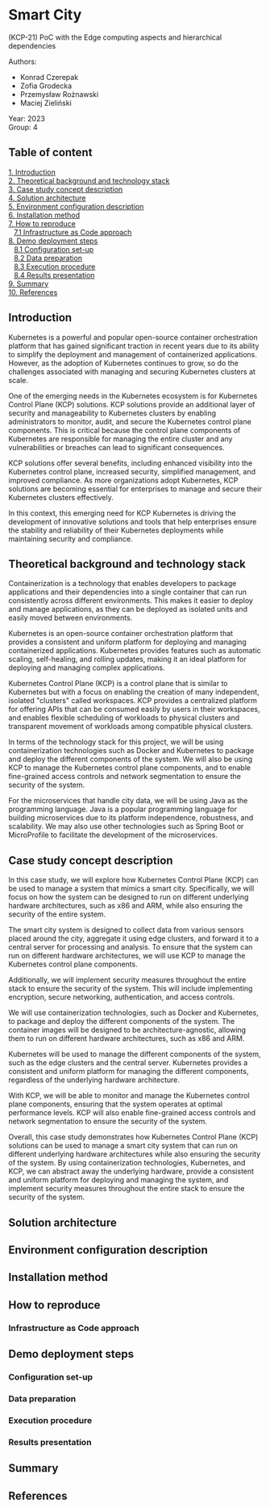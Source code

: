 # Smart City

(KCP-21) PoC with the Edge computing aspects and hierarchical dependencies

Authors: 

- Konrad Czerepak
- Zofia Grodecka
- Przemysław Rożnawski
- Maciej Zieliński

Year: 2023 \
Group: 4

## Table of content

[1. Introduction](#introduction) \
[2. Theoretical background and technology stack](#theoretical-background-and-technology-stack) \
[3. Case study concept description ](#case-study-concept-description) \
[4. Solution architecture](#solution-architecture) \
[5. Environment configuration description](#environment-configuration-description) \
[6. Installation method](#installation-method) \
[7. How to reproduce](#how-to-reproduce) \
&ensp; [7.1 Infrastructure as Code approach](#infrastructure-as-code-approach) \
[8. Demo deployment steps](#demo-deployment-steps) \
&ensp; [8.1 Configuration set-up](#configuration-set-up) \
&ensp; [8.2 Data preparation](#data-preparation) \
&ensp; [8.3 Execution procedure](#execution-procedure) \
&ensp; [8.4 Results presentation](#results-presentation) \
[9. Summary](#summary) \
[10. References](#references) 

<!-- toc -->

## Introduction

Kubernetes is a powerful and popular open-source container orchestration platform that has gained significant traction in recent years due to its ability to simplify the deployment and management of containerized applications. However, as the adoption of Kubernetes continues to grow, so do the challenges associated with managing and securing Kubernetes clusters at scale.

One of the emerging needs in the Kubernetes ecosystem is for Kubernetes Control Plane (KCP) solutions. KCP solutions provide an additional layer of security and manageability to Kubernetes clusters by enabling administrators to monitor, audit, and secure the Kubernetes control plane components. This is critical because the control plane components of Kubernetes are responsible for managing the entire cluster and any vulnerabilities or breaches can lead to significant consequences.

KCP solutions offer several benefits, including enhanced visibility into the Kubernetes control plane, increased security, simplified management, and improved compliance. As more organizations adopt Kubernetes, KCP solutions are becoming essential for enterprises to manage and secure their Kubernetes clusters effectively.

In this context, this emerging need for KCP Kubernetes is driving the development of innovative solutions and tools that help enterprises ensure the stability and reliability of their Kubernetes deployments while maintaining security and compliance.

## Theoretical background and technology stack

Containerization is a technology that enables developers to package applications and their dependencies into a single container that can run consistently across different environments. This makes it easier to deploy and manage applications, as they can be deployed as isolated units and easily moved between environments.

Kubernetes is an open-source container orchestration platform that provides a consistent and uniform platform for deploying and managing containerized applications. Kubernetes provides features such as automatic scaling, self-healing, and rolling updates, making it an ideal platform for deploying and managing complex applications.

Kubernetes Control Plane (KCP) is a control plane that is similar to Kubernetes but with a focus on enabling the creation of many independent, isolated "clusters" called workspaces. KCP provides a centralized platform for offering APIs that can be consumed easily by users in their workspaces, and enables flexible scheduling of workloads to physical clusters and transparent movement of workloads among compatible physical clusters.

In terms of the technology stack for this project, we will be using containerization technologies such as Docker and Kubernetes to package and deploy the different components of the system. We will also be using KCP to manage the Kubernetes control plane components, and to enable fine-grained access controls and network segmentation to ensure the security of the system.

For the microservices that handle city data, we will be using Java as the programming language. Java is a popular programming language for building microservices due to its platform independence, robustness, and scalability. We may also use other technologies such as Spring Boot or MicroProfile to facilitate the development of the microservices.

## Case study concept description 

In this case study, we will explore how Kubernetes Control Plane (KCP) can be used to manage a system that mimics a smart city. Specifically, we will focus on how the system can be designed to run on different underlying hardware architectures, such as x86 and ARM, while also ensuring the security of the entire system.

The smart city system is designed to collect data from various sensors placed around the city, aggregate it using edge clusters, and forward it to a central server for processing and analysis. To ensure that the system can run on different hardware architectures, we will use KCP to manage the Kubernetes control plane components.

Additionally, we will implement security measures throughout the entire stack to ensure the security of the system. This will include implementing encryption, secure networking, authentication, and access controls.

We will use containerization technologies, such as Docker and Kubernetes, to package and deploy the different components of the system. The container images will be designed to be architecture-agnostic, allowing them to run on different hardware architectures, such as x86 and ARM.

Kubernetes will be used to manage the different components of the system, such as the edge clusters and the central server. Kubernetes provides a consistent and uniform platform for managing the different components, regardless of the underlying hardware architecture.

With KCP, we will be able to monitor and manage the Kubernetes control plane components, ensuring that the system operates at optimal performance levels. KCP will also enable fine-grained access controls and network segmentation to ensure the security of the system.

Overall, this case study demonstrates how Kubernetes Control Plane (KCP) solutions can be used to manage a smart city system that can run on different underlying hardware architectures while also ensuring the security of the system. By using containerization technologies, Kubernetes, and KCP, we can abstract away the underlying hardware, provide a consistent and uniform platform for deploying and managing the system, and implement security measures throughout the entire stack to ensure the security of the system.

## Solution architecture

## Environment configuration description

## Installation method

## How to reproduce

### Infrastructure as Code approach

## Demo deployment steps

### Configuration set-up

### Data preparation

### Execution procedure

### Results presentation

## Summary

## References
